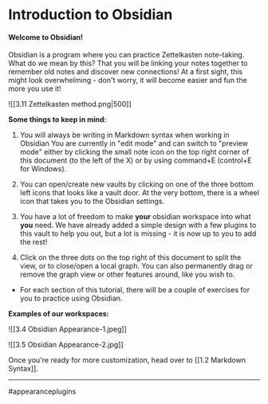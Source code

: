 # Introduction to Obsidian

#### Welcome to Obsidian!

Obsidian is a program where you can practice Zettelkasten note-taking. What do we mean by this? That you will be linking your notes together to remember old notes and discover new connections!  At a first sight, this might look overwhelming - don't worry, it will become easier and fun the more you use it! 

![[3.11 Zettelkasten method.png|500]]

**Some things to keep in mind:** 

1. You will always be writing in Markdown syntax when working in Obsidian You are currently in "edit mode" and can switch to "preview mode" either by clicking the small note icon on the top right corner of this document (to the left of the X) or by using command+E (control+E for Windows).

2. You can open/create new vaults by clicking on one of the three bottom left icons that looks like a vault door. At the very bottom, there is a wheel icon that takes you to the Obsidian settings.

3. You have a lot of freedom to make **your** obsidian workspace into what **you** need. We have already added a simple design with a few plugins to this vault to help you out, but a lot is missing - it is now up to you to add the rest! 

4. Click on the three dots on the top right of this document to split the view, or to close/open a local graph.  You can also permanently drag or remove the graph view or other features around, like you wish to.

- For each section of this tutorial, there will be a couple of exercises for you to practice using Obsidian.

**Examples of our workspaces:**

![[3.4 Obsidian Appearance-1.jpeg]]

![[3.5 Obsidian Appearance-2.jpg]]




Once you're ready for more customization, head over to [[1.2 Markdown Syntax]].

---
#appearanceplugins